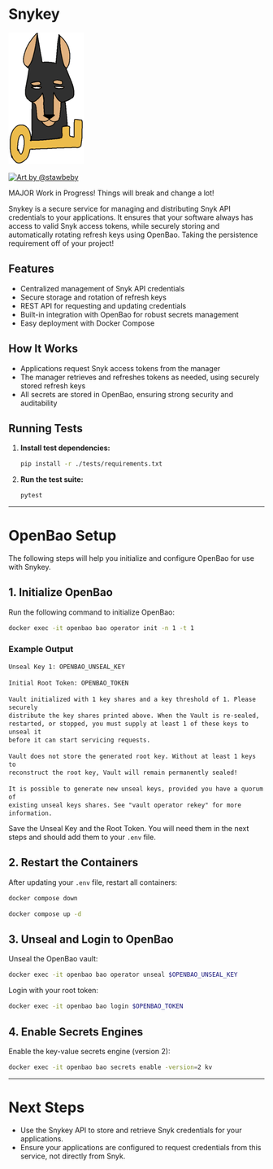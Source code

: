 # Snykey

![image](./docs/images/logo-half.png)

[![Art by @stawbeby](https://img.shields.io/badge/Art%20by-%40stawbeby-indigo?style=for-the-badge&logo=instagram)](https://www.instagram.com/stawbeby/profilecard)

MAJOR Work in Progress! Things will break and change a lot!

Snykey is a secure service for managing and distributing Snyk API credentials to your applications. It ensures that your software always has access to valid Snyk access tokens, while securely storing and automatically rotating refresh keys using OpenBao. Taking the persistence requirement off of your project!

## Features
- Centralized management of Snyk API credentials
- Secure storage and rotation of refresh keys
- REST API for requesting and updating credentials
- Built-in integration with OpenBao for robust secrets management
- Easy deployment with Docker Compose

## How It Works
- Applications request Snyk access tokens from the manager
- The manager retrieves and refreshes tokens as needed, using securely stored refresh keys
- All secrets are stored in OpenBao, ensuring strong security and auditability

## Running Tests

1. **Install test dependencies:**
   ```bash
   pip install -r ./tests/requirements.txt
   ```

2. **Run the test suite:**
   ```bash
   pytest
   ```

---

# OpenBao Setup

The following steps will help you initialize and configure OpenBao for use with Snykey.

## 1. Initialize OpenBao
Run the following command to initialize OpenBao:
```bash
docker exec -it openbao bao operator init -n 1 -t 1
```

### Example Output
```
Unseal Key 1: OPENBAO_UNSEAL_KEY

Initial Root Token: OPENBAO_TOKEN

Vault initialized with 1 key shares and a key threshold of 1. Please securely
distribute the key shares printed above. When the Vault is re-sealed,
restarted, or stopped, you must supply at least 1 of these keys to unseal it
before it can start servicing requests.

Vault does not store the generated root key. Without at least 1 keys to
reconstruct the root key, Vault will remain permanently sealed!

It is possible to generate new unseal keys, provided you have a quorum of
existing unseal keys shares. See "vault operator rekey" for more information.
```

Save the Unseal Key and the Root Token. You will need them in the next steps and should add them to your `.env` file.

## 2. Restart the Containers
After updating your `.env` file, restart all containers:

```bash
docker compose down
```
```bash
docker compose up -d
```

## 3. Unseal and Login to OpenBao
Unseal the OpenBao vault:
```bash
docker exec -it openbao bao operator unseal $OPENBAO_UNSEAL_KEY
```

Login with your root token:
```bash
docker exec -it openbao bao login $OPENBAO_TOKEN
```

## 4. Enable Secrets Engines
Enable the key-value secrets engine (version 2):
```bash
docker exec -it openbao bao secrets enable -version=2 kv
```

---

# Next Steps
- Use the Snykey API to store and retrieve Snyk credentials for your applications.
- Ensure your applications are configured to request credentials from this service, not directly from Snyk.